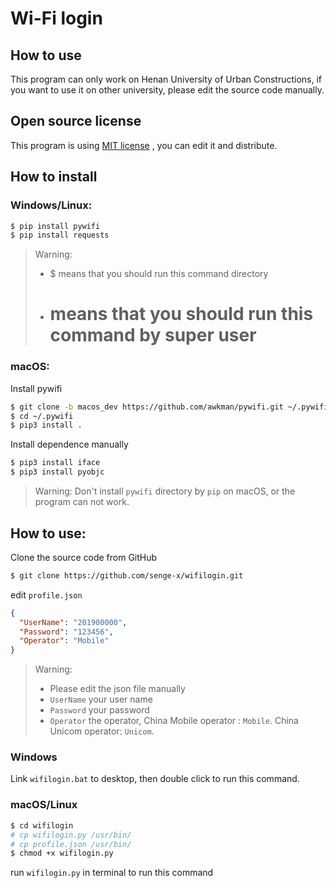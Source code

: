 # Wi-Fi login
## How to use
This program can only work on Henan University of Urban Constructions, if you want to use it on other university, please edit the source code manually.
## Open source license
This program is using [MIT license](https://opensource.org/licenses/MIT/) , you can edit it and distribute.
## How to install
### Windows/Linux:
```bash
$ pip install pywifi
$ pip install requests 
```
> Warning:
> - $ means that you should run this command directory
> - # means that you should run this command by super user
### macOS:
Install pywifi
```bash
$ git clone -b macos_dev https://github.com/awkman/pywifi.git ~/.pywifi
$ cd ~/.pywifi
$ pip3 install .
```
Install dependence manually
```bash
$ pip3 install iface
$ pip3 install pyobjc
```
> Warning: Don't install `pywifi` directory by `pip` on macOS, or the program can not work.
## How to use:
Clone the source code from GitHub
```bash
$ git clone https://github.com/senge-x/wifilogin.git
```
edit `profile.json`
```json
{
  "UserName": "201900000",
  "Password": "123456",
  "Operator": "Mobile"
}
```
> Warning:
> - Please edit the json file manually
> - `UserName` your user name
> - `Password` your password
> - `Operator` the operator, China Mobile operator : `Mobile`. China Unicom operator: `Unicom`.
### Windows
Link `wifilogin.bat` to desktop, then double click to run this command.
### macOS/Linux
```bash
$ cd wifilogin
# cp wifilogin.py /usr/bin/
# cp profile.json /usr/bin/
$ chmod +x wifilogin.py
```
run `wifilogin.py` in terminal to run this command

